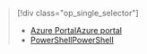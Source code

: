 > [!div class="op_single_selector"]
> * [<span data-ttu-id="4ccd8-101">Azure Portal</span><span class="sxs-lookup"><span data-stu-id="4ccd8-101">Azure portal</span></span>](../articles/devtest-lab/devtest-lab-create-template.md)
> * [<span data-ttu-id="4ccd8-102">PowerShell</span><span class="sxs-lookup"><span data-stu-id="4ccd8-102">PowerShell</span></span>](../articles/devtest-lab/devtest-lab-create-custom-image-from-vhd-using-powershell.md)

